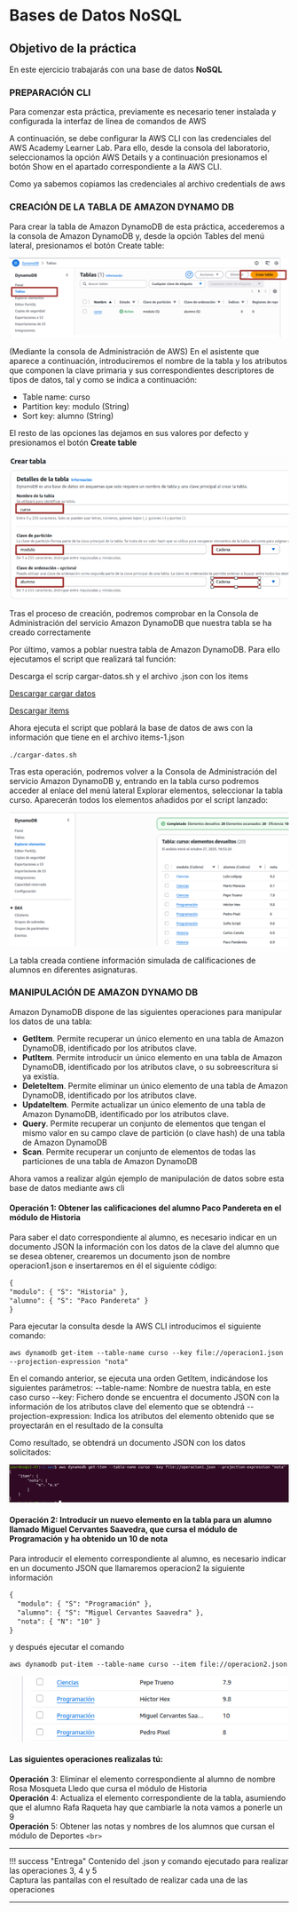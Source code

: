 # Bases de Datos NoSQL

## Objetivo de la práctica

En este ejercicio trabajarás con una base de datos **NoSQL**

### PREPARACIÓN CLI

Para comenzar esta práctica, previamente es necesario tener instalada y configurada la interfaz de línea de comandos de AWS

A continuación, se debe configurar la AWS CLI con las credenciales del AWS Academy Learner Lab. Para ello, desde la  consola del laboratorio, seleccionamos la opción AWS Details y a continuación presionamos el botón Show en el apartado correspondiente a la AWS CLI.

Como ya sabemos copiamos las credenciales al archivo credentials de aws

### CREACIÓN DE LA TABLA DE AMAZON DYNAMO DB

Para crear la tabla de Amazon DynamoDB de esta práctica, accederemos a la consola de Amazon DynamoDB y, desde la opción Tables del menú lateral, presionamos el botón Create table:

<img src="../images/ud05/bbdd_p1.png">

(Mediante la consola de Administración de AWS) En el asistente que aparece a continuación, introduciremos el nombre de la tabla y los atributos que componen la clave primaria y sus correspondientes descriptores de tipos de datos, tal y como se indica a continuación:

* Table name: curso
* Partition key: modulo (String)
* Sort key: alumno (String)

El resto de las opciones las dejamos en sus valores por defecto y presionamos el botón **Create table**

<img src="../images/ud05/bbdd_p2.png">

Tras el proceso de creación, podremos comprobar en la Consola de Administración del servicio Amazon DynamoDB que nuestra tabla se ha creado correctamente

Por último, vamos a poblar nuestra tabla de Amazon DynamoDB. Para ello ejecutamos el script que realizará tal función:

Descarga el scrip cargar-datos.sh y el archivo .json con los items

[Descargar cargar datos](./dynamodb/cargar-datos.sh)  

[Descargar items](./dynamodb/elementos/items-1.json)

Ahora ejecuta el script que poblará la base de datos de aws con la información que tiene en el archivo items-1.json

`./cargar-datos.sh`

Tras esta operación, podremos volver a la Consola de Administración del servicio Amazon DynamoDB y, entrando en la tabla curso podremos acceder al enlace del menú lateral Explorar elementos, seleccionar la tabla curso. Aparecerán todos los elementos añadidos por el script lanzado:

<img src="../images/ud05/bbdd-dyn1.png">

La tabla creada contiene información simulada de calificaciones de alumnos en diferentes asignaturas.

### MANIPULACIÓN DE AMAZON DYNAMO DB

Amazon DynamoDB dispone de las siguientes operaciones para manipular los datos de una tabla:

* **GetItem**. Permite recuperar un único elemento en una tabla de Amazon DynamoDB, identificado por los atributos clave.
* **PutItem**. Permite introducir un único elemento en una tabla de Amazon DynamoDB, identificado por los atributos clave, o su sobreescritura si ya existía.
* **DeleteItem**. Permite eliminar un único elemento de una tabla de Amazon DynamoDB, identificado por los atributos clave.
* **UpdateItem**. Permite actualizar un único elemento de una tabla de Amazon DynamoDB, identificado por los atributos clave.
* **Query**. Permite recuperar un conjunto de elementos que tengan el mismo valor en su campo clave de partición (o clave hash) de una tabla de Amazon DynamoDB
* **Scan**. Permite recuperar un conjunto de elementos de todas las particiones de una tabla de
  Amazon DynamoDB

Ahora vamos a realizar algún ejemplo de manipulación de datos sobre esta base de datos mediante aws cli

#### Operación 1: Obtener las calificaciones del alumno Paco Pandereta en el módulo de Historia

Para saber el dato correspondiente al alumno, es necesario indicar en un documento JSON la información con los datos de la clave del alumno que se desea obtener, crearemos un documento json de nombre operacion1.json e insertaremos en él el siguiente código:

```
{
"modulo": { "S": "Historia" },
"alumno": { "S": "Paco Pandereta" }
}
```

Para ejecutar la consulta desde la AWS CLI introducimos el siguiente comando:

```
aws dynamodb get-item --table-name curso --key file://operacion1.json --projection-expression "nota"
```

En el comando anterior, se ejecuta una orden GetItem, indicándose los siguientes parámetros:
--table-name: Nombre de nuestra tabla, en este caso curso
--key: Fichero donde se encuentra el documento JSON con la información de los atributos clave del elemento que se obtendrá
--projection-expression: Indica los atributos del elemento obtenido que se proyectarán en el resultado de la consulta

Como resultado, se obtendrá un documento JSON con los datos solicitados:

<img src="../images/ud05/bbdd-dyn2.png">

#### Operación 2: Introducir un nuevo elemento en la tabla para un alumno llamado Miguel Cervantes Saavedra, que cursa el módulo de Programación y ha obtenido un 10 de nota

Para introducir el elemento correspondiente al alumno, es necesario indicar en un documento JSON que llamaremos operacion2 la siguiente información

```
{
  "modulo": { "S": "Programación" },
  "alumno": { "S": "Miguel Cervantes Saavedra" },
  "nota": { "N": "10" }
}
```

y después ejecutar el comando

```
aws dynamodb put-item --table-name curso --item file://operacion2.json
```

<img src="../images/ud05/bbdd-dyn3.png">

#### Las siguientes operaciones realizalas tú:

**Operación** 3: Eliminar el elemento correspondiente al alumno de nombre Rosa Mosqueta Lledo que cursa el módulo de Historia  
**Operación** 4: Actualiza el elemento correspondiente de la tabla, asumiendo que el alumno Rafa Raqueta hay que cambiarle la nota vamos a ponerle un 9  
**Operación** 5: Obtener las notas y nombres de los alumnos que cursan el módulo de Deportes
`<br>`

---

!!! success "Entrega"
    Contenido del .json y comando ejecutado para realizar las operaciones 3, 4 y 5  
    Captura las pantallas con el resultado de realizar cada una de las operaciones

---
